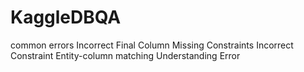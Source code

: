 # KaggleDBQA

common errors
Incorrect Final Column
Missing Constraints
Incorrect Constraint
Entity-column matching
Understanding Error